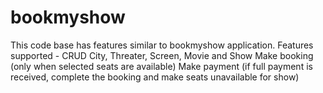 # bookmyshow

This code base has features similar to bookmyshow application.
Features supported -
  CRUD City, Threater, Screen, Movie and Show
  Make booking (only when selected seats are available)
  Make payment (if full payment is received, complete the booking and make seats unavailable for show)
